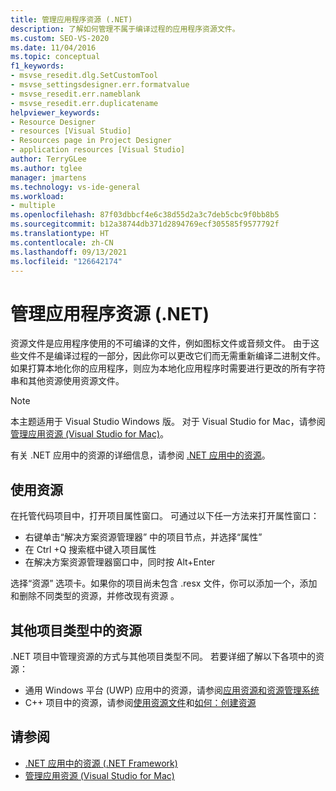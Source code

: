 ```yaml
---
title: 管理应用程序资源 (.NET)
description: 了解如何管理不属于编译过程的应用程序资源文件。
ms.custom: SEO-VS-2020
ms.date: 11/04/2016
ms.topic: conceptual
f1_keywords:
- msvse_resedit.dlg.SetCustomTool
- msvse_settingsdesigner.err.formatvalue
- msvse_resedit.err.nameblank
- msvse_resedit.err.duplicatename
helpviewer_keywords:
- Resource Designer
- resources [Visual Studio]
- Resources page in Project Designer
- application resources [Visual Studio]
author: TerryGLee
ms.author: tglee
manager: jmartens
ms.technology: vs-ide-general
ms.workload:
- multiple
ms.openlocfilehash: 87f03dbbcf4e6c38d55d2a3c7deb5cbc9f0bb8b5
ms.sourcegitcommit: b12a38744db371d2894769ecf305585f9577792f
ms.translationtype: HT
ms.contentlocale: zh-CN
ms.lasthandoff: 09/13/2021
ms.locfileid: "126642174"
---
```

# <a name="manage-application-resources-net"></a>管理应用程序资源 (.NET)

资源文件是应用程序使用的不可编译的文件，例如图标文件或音频文件。 由于这些文件不是编译过程的一部分，因此你可以更改它们而无需重新编译二进制文件。 如果打算本地化你的应用程序，则应为本地化应用程序时需要进行更改的所有字符串和其他资源使用资源文件。

> [!NOTE]
> 本主题适用于 Visual Studio  Windows 版。 对于 Visual Studio for Mac，请参阅[管理应用资源 (Visual Studio for Mac)](/visualstudio/mac/managing-app-resources)。

有关 .NET 应用中的资源的详细信息，请参阅 [.NET 应用中的资源](/dotnet/framework/resources/index)。

## <a name="work-with-resources"></a>使用资源

在托管代码项目中，打开项目属性窗口。 可通过以下任一方法来打开属性窗口：

- 右键单击“解决方案资源管理器”  中的项目节点，并选择“属性” 
- 在 Ctrl  +Q  搜索框中键入项目属性 
- 在解决方案资源管理器窗口中，同时按 Alt+Enter   

选择“资源”  选项卡。如果你的项目尚未包含 .resx 文件，你可以添加一个，添加和删除不同类型的资源，并修改现有资源  。

## <a name="resources-in-other-project-types"></a>其他项目类型中的资源

.NET 项目中管理资源的方式与其他项目类型不同。 若要详细了解以下各项中的资源：

- 通用 Windows 平台 (UWP) 应用中的资源，请参阅[应用资源和资源管理系统](/windows/uwp/app-resources/)
- C++ 项目中的资源，请参阅[使用资源文件](/cpp/windows/working-with-resource-files)和[如何：创建资源](/cpp/windows/how-to-create-a-resource)

## <a name="see-also"></a>请参阅

- [.NET 应用中的资源 (.NET Framework)](/dotnet/framework/resources/index)
- [管理应用资源 (Visual Studio for Mac)](/visualstudio/mac/managing-app-resources)
